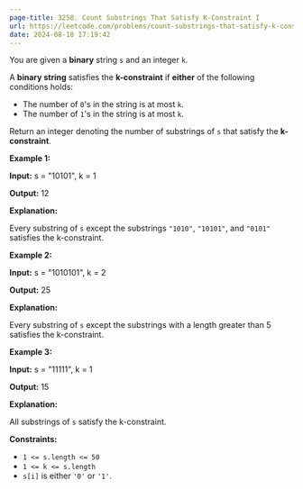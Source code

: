 ```yaml
---
page-title: 3258. Count Substrings That Satisfy K-Constraint I
url: https://leetcode.com/problems/count-substrings-that-satisfy-k-constraint-i/description/
date: 2024-08-18 17:19:42
---
```

You are given a **binary** string `s` and an integer `k`.

A **binary string** satisfies the **k-constraint** if **either** of the following conditions holds:

-   The number of `0`'s in the string is at most `k`.
-   The number of `1`'s in the string is at most `k`.

Return an integer denoting the number of substrings of `s` that satisfy the **k-constraint**.

**Example 1:**

**Input:** s = "10101", k = 1

**Output:** 12

**Explanation:**

Every substring of `s` except the substrings `"1010"`, `"10101"`, and `"0101"` satisfies the k-constraint.

**Example 2:**

**Input:** s = "1010101", k = 2

**Output:** 25

**Explanation:**

Every substring of `s` except the substrings with a length greater than 5 satisfies the k-constraint.

**Example 3:**

**Input:** s = "11111", k = 1

**Output:** 15

**Explanation:**

All substrings of `s` satisfy the k-constraint.

**Constraints:**

-   `1 <= s.length <= 50`
-   `1 <= k <= s.length`
-   `s[i]` is either `'0'` or `'1'`.
